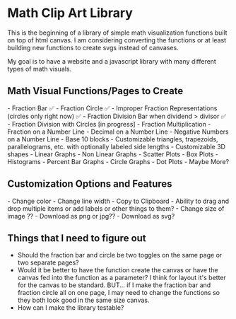 <h1>Math Clip Art Library</h1>

This is the beginning of a library of simple math visualization functions built on top of html canvas.
I am considering converting the functions or at least building new functions to create svgs instead of canvases. 

My goal is to have a website and a javascript library with many different types of math visuals.

<h2> Math Visual Functions/Pages to Create </h2>
- Fraction Bar ✅
- Fraction Circle ✅
- Improper Fraction Representations (circles only right now) ✅
- Fraction Division Bar when dividend > divisor ✅
- Fraction Division with Circles [in progress]
- Fraction Multiplication
- Fraction on a Number Line
- Decimal on a Number Line
- Negative Numbers on a Number Line
- Base 10 blocks
- Customizable triangles, trapezoids, parallelograms, etc. with optionally labeled side lengths
- Customizable 3D shapes
- Linear Graphs
- Non Linear Graphs
- Scatter Plots
- Box Plots
- Histograms
- Percent Bar Graphs
- Circle Graphs
- Dot Plots
- Maybe More?

<h2> Customization Options and Features </h2>
- Change color
- Change line width
- Copy to Clipboard
- Ability to drag and drop multiple items or add labels or other things to them?
- Change size of image ??
- Download as png or jpg??
- Download as svg?

<h2> Things that I need to figure out </h2>
<ul>
<li>Should the fraction bar and circle be two toggles on the same page or two separate pages? </li> 
<li> Would it be better to have the function create the canvas or have the canvas fed into the function as a parameter? 
 I think for layout it's better for the canvas to be standard. BUT... if I make the fraction bar and fraction circle all on one page, I may need to change the functions so they both look good in the same size canvas. </li>
<li> How can I make the library testable? </li>
</ul>
